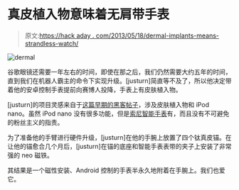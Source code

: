 # 真皮植入物意味着无肩带手表

> 原文:[https://hack aday . com/2013/05/18/dermal-implants-means-strandless-watch/](https://hackaday.com/2013/05/18/dermal-implants-means-strapless-watch/)

![dermal](../Images/2c6a6dd21c6883cc0398bf09d804d366.png)

谷歌眼镜还需要一年左右的时间，即使在那之后，我们仍然需要大约五年的时间，直到我们在机器人霸主的命令下实现升级。[justurn]简直等不及了，所以他决定带着他的安卓控制手表提前向赛博人投降，手表上有皮肤植入物。

[justurn]的项目灵感来自于[这篇早期的黑客帖子](http://hackaday.com/2012/05/13/hacking-magnets-into-your-skin/)，涉及皮肤植入物和 iPod nano。虽然 iPod nano 没有很多功能，但是[索尼智能手表](http://www.sonymobile.com/au/products/accessories/smartwatch/features/android-remote/)有，而且没有不可避免的粉丝主义的指责。

为了准备他的手臂进行硬件升级，[justurn]在他的手腕上放置了四个钛真皮锚。在让他的锚愈合几个月后，[justurn]在锚的底座和智能手表表带的夹子上安装了非常强的 neo 磁铁。

其结果是一个磁性安装、Android 控制的手表半永久地附着在手腕上。我们也爱它。